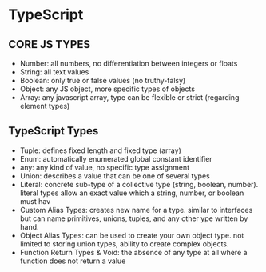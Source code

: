 # TypeScript

## CORE JS TYPES

- Number: all numbers, no differentiation between integers or floats
- String: all text values
- Boolean: only true or false values (no truthy-falsy)
- Object: any JS object, more specific types of objects
- Array: any javascript array, type can be flexible or strict (regarding element types)

## TypeScript Types

- Tuple: defines fixed length and fixed type (array)
- Enum: automatically enumerated global constant identifier
- any: any kind of value, no specific type assignment
- Union: describes a value that can be one of several types
- Literal: concrete sub-type of a collective type (string, boolean, number). literal types allow an exact value which a string, number, or boolean must hav
- Custom Alias Types: creates new name for a type. similar to interfaces but can name primitives, unions, tuples, and any other ype written by hand.
- Object Alias Types: can be used to create your own object type. not limited to storing union types, ability to create complex objects.
- Function Return Types & Void: the absence of any type at all where a function does not return a value
